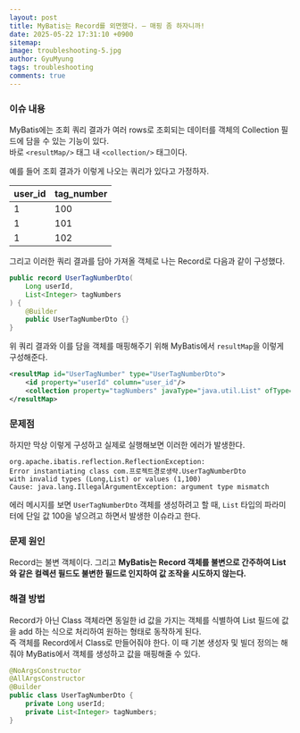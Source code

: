 ```yaml
---
layout:	post
title: MyBatis는 Record를 외면했다. — 매핑 좀 하자니까!
date: 2025-05-22 17:31:10 +0900
sitemap: 
image: troubleshooting-5.jpg
author: GyuMyung
tags: troubleshooting
comments: true
---
```


### 이슈 내용
MyBatis에는 조회 쿼리 결과가 여러 rows로 조회되는 데이터를 객체의 Collection 필드에 담을 수 있는 기능이 있다.  
바로 `<resultMap/>` 태그 내 `<collection/>` 태그이다.

예를 들어 조회 결과가 이렇게 나오는 쿼리가 있다고 가정하자.

| user_id | tag_number |
| ------- | ---------- |
| 1       | 100        |
| 1       | 101        |
| 1       | 102        |

그리고 이러한 쿼리 결과를 담아 가져올 객체로 나는 Record로 다음과 같이 구성했다.

```java
public record UserTagNumberDto(
    Long userId,
    List<Integer> tagNumbers
) {
    @Builder
    public UserTagNumberDto {}
}
```

위 쿼리 결과와 이를 담을 객체를 매핑해주기 위해 MyBatis에서 `resultMap`을 이렇게 구성해준다.

```xml
<resultMap id="UserTagNumber" type="UserTagNumberDto">
    <id property="userId" column="user_id"/>
    <collection property="tagNumbers" javaType="java.util.List" ofType="int" column="tag_number"/>
</resultMap>
```

### 문제점
하지만 막상 이렇게 구성하고 실제로 실행해보면 이러한 에러가 발생한다.

```
org.apache.ibatis.reflection.ReflectionException:
Error instantiating class com.프로젝트경로생략.UserTagNumberDto
with invalid types (Long,List) or values (1,100)
Cause: java.lang.IllegalArgumentException: argument type mismatch
```

에러 메시지를 보면 `UserTagNumberDto` 객체를 생성하려고 할 때, `List` 타입의 파라미터에 단일 값 100을 넣으려고 하면서 발생한 이슈라고 한다.

### 문제 원인
Record는 불변 객체이다. 그리고 **MyBatis는 Record 객체를 불변으로 간주하여 List와 같은 컬렉션 필드도 불변한 필드로 인지하여 값 조작을 시도하지 않는다.**

### 해결 방법
Record가 아닌 Class 객체라면 동일한 id 값을 가지는 객체를 식별하여 List 필드에 값을 add 하는 식으로 처리하여 원하는 형태로 동작하게 된다.  
즉 객체를 Record에서 Class로 만들어줘야 한다. 이 때 기본 생성자 및 빌더 정의는 해줘야 MyBatis에서 객체를 생성하고 값을 매핑해줄 수 있다.

```java
@NoArgsConstructor
@AllArgsConstructor
@Builder
public class UserTagNumberDto {
    private Long userId;
    private List<Integer> tagNumbers;
}
```

